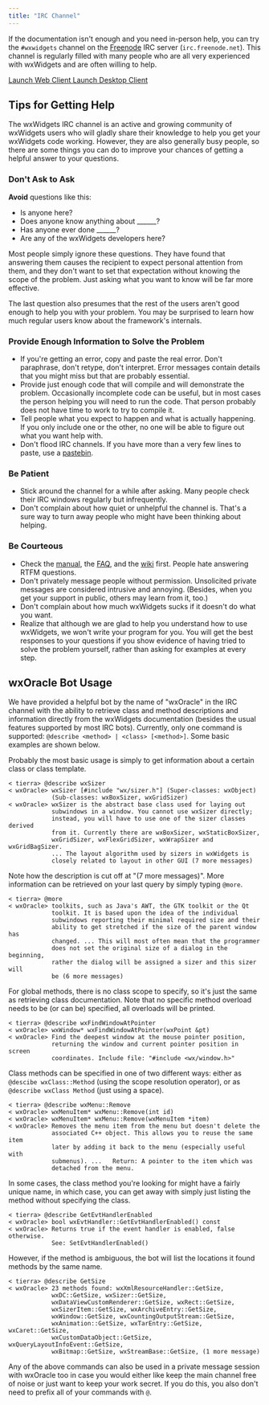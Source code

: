```yaml
---
title: "IRC Channel"
---
```


If the documentation isn't enough and you need in-person help, you can try the
`#wxwidgets` channel on the [Freenode][1] IRC server (`irc.freenode.net`). This
channel is regularly filled with many people who are all very experienced with
wxWidgets and are often willing to help.

[1]: http://freenode.net/

<div class="row my-4 justify-content-center">
  <div class="col-md-6">
    <a href="http://webchat.freenode.net/?channels=%23wxwidgets&amp;uio=OT10cnVlJjExPTIxNQ6c" target="_new" class="btn btn-lg btn-outline-primary btn-block">
      <i class="fas fa-globe fa-fw"></i> Launch Web Client
    </a>
    <a href="irc://irc.freenode.net/wxwidgets" class="btn btn-lg btn-outline-primary btn-block">
      <i class="fas fa-desktop fa-fw"></i> Launch Desktop Client
    </a>
  </div>
</div>


## Tips for Getting Help

The wxWidgets IRC channel is an active and growing community of wxWidgets users
who will gladly share their knowledge to help you get your wxWidgets code
working. However, they are also generally busy people, so there are some things
you can do to improve your chances of getting a helpful answer to your
questions.

### Don't Ask to Ask

**Avoid** questions like this:

* Is anyone here?
* Does anyone know anything about ______?
* Has anyone ever done ______?
* Are any of the wxWidgets developers here?

Most people simply ignore these questions. They have found that answering them
causes the recipient to expect personal attention from them, and they don't
want to set that expectation without knowing the scope of the problem. Just
asking what you want to know will be far more effective.

The last question also presumes that the rest of the users aren't good enough
to help you with your problem. You may be surprised to learn how much regular
users know about the framework's internals.

### Provide Enough Information to Solve the Problem

* If you're getting an error, copy and paste the real error. Don't paraphrase,
  don't retype, don't interpret. Error messages contain details that you might
  miss but that are probably essential.
* Provide just enough code that will compile and will demonstrate the problem.
  Occasionally incomplete code can be useful, but in most cases the person
  helping you will need to run the code. That person probably does not have
  time to work to try to compile it.
* Tell people what you expect to happen and what is actually happening. If you
  only include one or the other, no one will be able to figure out what you
  want help with.
* Don't flood IRC channels. If you have more than a very few lines to paste,
  use a [pastebin].

[pastebin]: http://pastebin.com/

### Be Patient

* Stick around the channel for a while after asking. Many people check their
  IRC windows regularly but infrequently.
* Don't complain about how quiet or unhelpful the channel is. That's a sure way
  to turn away people who might have been thinking about helping.

### Be Courteous

* Check the [manual], the [FAQ], and the [wiki] first. People hate answering
  RTFM questions.
* Don't privately message people without permission. Unsolicited private
  messages are considered intrusive and annoying. (Besides, when you get your
  support in public, others may learn from it, too.)
* Don't complain about how much wxWidgets sucks if it doesn't do what you want.
* Realize that although we are glad to help you understand how to use
  wxWidgets, we won't write your program for you. You will get the best
  responses to your questions if you show evidence of having tried to solve the
  problem yourself, rather than asking for examples at every step.

[manual]: http://docs.wxwidgets.org/stable/
[faq]: /docs/faq/
[wiki]: https://wiki.wxwidgets.org/


## wxOracle Bot Usage

We have provided a helpful bot by the name of "wxOracle" in the IRC channel
with the ability to retrieve class and method descriptions and information
directly from the wxWidgets documentation (besides the usual features supported
by most IRC bots). Currently, only one command is supported:
`@describe <method> | <class> [<method>]`. Some basic examples are shown below.

Probably the most basic usage is simply to get information about a certain
class or class template.

    < tierra> @describe wxSizer
    < wxOracle> wxSizer [#include "wx/sizer.h"] (Super-classes: wxObject)
                (Sub-classes: wxBoxSizer, wxGridSizer)
    < wxOracle> wxSizer is the abstract base class used for laying out
                subwindows in a window. You cannot use wxSizer directly;
                instead, you will have to use one of the sizer classes derived
                from it. Currently there are wxBoxSizer, wxStaticBoxSizer,
                wxGridSizer, wxFlexGridSizer, wxWrapSizer and wxGridBagSizer.
                ... The layout algorithm used by sizers in wxWidgets is
                closely related to layout in other GUI (7 more messages)

Note how the description is cut off at "(7 more messages)". More information
can be retrieved on your last query by simply typing `@more`.

    < tierra> @more
    < wxOracle> toolkits, such as Java's AWT, the GTK toolkit or the Qt
                toolkit. It is based upon the idea of the individual
                subwindows reporting their minimal required size and their
                ability to get stretched if the size of the parent window has
                changed. ... This will most often mean that the programmer
                does not set the original size of a dialog in the beginning,
                rather the dialog will be assigned a sizer and this sizer will
                be (6 more messages)

For global methods, there is no class scope to specify, so it's just the same
as retrieving class documentation. Note that no specific method overload needs
to be (or can be) specified, all overloads will be printed.

    < tierra> @describe wxFindWindowAtPointer
    < wxOracle> wxWindow* wxFindWindowAtPointer(wxPoint &pt)
    < wxOracle> Find the deepest window at the mouse pointer position,
                returning the window and current pointer position in screen
                coordinates. Include file: "#include <wx/window.h>"

Class methods can be specified in one of two different ways: either as
`@descibe wxClass::Method` (using the scope resolution operator), or as
`@describe wxClass Method` (just using a space).

    < tierra> @describe wxMenu::Remove
    < wxOracle> wxMenuItem* wxMenu::Remove(int id)
    < wxOracle> wxMenuItem* wxMenu::Remove(wxMenuItem *item)
    < wxOracle> Removes the menu item from the menu but doesn't delete the
                associated C++ object. This allows you to reuse the same item
                later by adding it back to the menu (especially useful with
                submenus). ...   Return: A pointer to the item which was
                detached from the menu.

In some cases, the class method you're looking for might have a fairly unique
name, in which case, you can get away with simply just listing the method
without specifying the class.

    < tierra> @describe GetEvtHandlerEnabled
    < wxOracle> bool wxEvtHandler::GetEvtHandlerEnabled() const
    < wxOracle> Returns true if the event handler is enabled, false otherwise.
                See: SetEvtHandlerEnabled()

However, if the method is ambiguous, the bot will list the locations it found
methods by the same name.

    < tierra> @describe GetSize
    < wxOracle> 23 methods found: wxXmlResourceHandler::GetSize,
                wxDC::GetSize, wxSizer::GetSize,
                wxDataViewCustomRenderer::GetSize, wxRect::GetSize,
                wxSizerItem::GetSize, wxArchiveEntry::GetSize,
                wxWindow::GetSize, wxCountingOutputStream::GetSize,
                wxAnimation::GetSize, wxTarEntry::GetSize, wxCaret::GetSize,
                wxCustomDataObject::GetSize, wxQueryLayoutInfoEvent::GetSize,
                wxBitmap::GetSize, wxStreamBase::GetSize, (1 more message)

Any of the above commands can also be used in a private message session with
wxOracle too in case you would either like keep the main channel free of noise
or just want to keep your work secret. If you do this, you also don't need to
prefix all of your commands with `@`.
